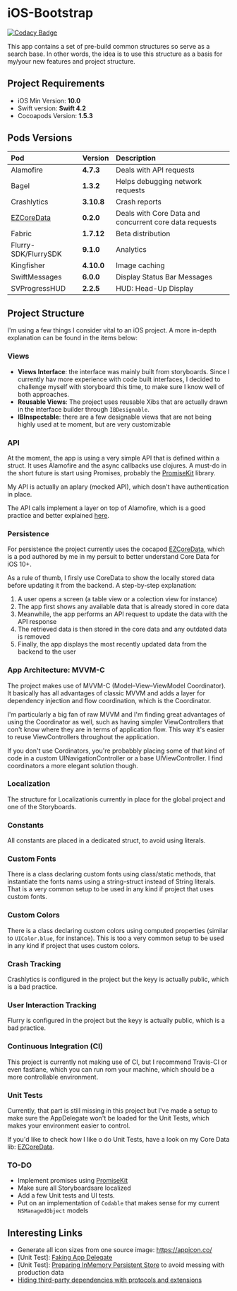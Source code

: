 # iOS-Bootstrap

[![Codacy Badge](https://api.codacy.com/project/badge/Grade/f20cb34d400a40bd9d718de067cfb346)](https://app.codacy.com/app/marcelosalloum/iOS-Bootstrap?utm_source=github.com&utm_medium=referral&utm_content=marcelosalloum/iOS-Bootstrap&utm_campaign=Badge_Grade_Dashboard)

This app contains a set of pre-build common structures so serve as a search base. In other words, the idea is to use this structure as a basis for my/your new features and project structure. 

## Project Requirements

* iOS Min Version: **10.0**
* Swift version: **Swift 4.2**
* Cocoapods Version: **1.5.3**

## Pods Versions

| Pod | Version | Description |
|:------                                                        |:-----------   |:----------- |
| Alamofire                                                     | **4.7.3**     | Deals with API requests |
| Bagel                                                         | **1.3.2**     | Helps debugging network requests |
| Crashlytics                                                   | **3.10.8**    | Crash reports |
| [EZCoreData](https://github.com/CheesecakeLabs/EZCoreData)    | **0.2.0**     | Deals with Core Data and concurrent core data requests |
| Fabric                                                        | **1.7.12**    | Beta distribution |
| Flurry-SDK/FlurrySDK                                          | **9.1.0**     | Analytics |
| Kingfisher                                                    | **4.10.0**    | Image caching |
| SwiftMessages                                                 | **6.0.0**     | Display Status Bar Messages |
| SVProgressHUD                                                 | **2.2.5**     |HUD: Head-Up Display |

## Project Structure

I'm using a few things I consider vital to an iOS project. A more in-depth explanation can be found in the items below:

### Views

* **Views Interface**: the interface was mainly built from storyboards. Since I currently hav more experience with code built interfaces, I decided to challenge myself with storyboard this time, to make sure I know well of both approaches.
* **Reusable Views**: The project uses reusable Xibs that are actually drawn in the interface builder through `IBDesignable`.
* **IBInspectable**: there are a few designable views that are not being highly used at te moment, but are very customizable

### API

At the moment, the app is using a very simple API that is defined within a struct. It uses Alamofire and the async callbacks use clojures. A must-do in the short future is start using Promises, probably the [PromiseKit](https://github.com/mxcl/PromiseKit) library.

My API is actually an apIary (mocked API), which dosn't have authentication in place.

The API calls implement a layer on top of Alamofire, which is a good practice and better explained [here](https://mecid.github.io/2019/02/13/hiding-third-party-dependencies-with-protocols-and-extensions/).

### Persistence

For persistence the project currently uses the cocapod [EZCoreData](https://github.com/CheesecakeLabs/EZCoreData), which is a pod authored by me in my persuit to better understand Core Data for iOS 10+.

As a rule of thumb, I firsly use CoreData to show the locally stored data before updating it from the backend. A step-by-step explanation:

1. A user opens a screen (a table view or a colection view for instance)
2. The app first shows any available data that is already stored in core data
3. Meanwhile, the app performs an API request to update the data with the API response
4. The retrieved data is then stored in the core data and any outdated data is removed
5. Finally, the app displays the most recently updated data from the backend to the user

### App Architecture: MVVM-C

 The project makes use of MVVM-C (Model–View–ViewModel Coordinator). It basically has all advantages of classic MVVM and adds a layer for dependency injection and flow coordination, which is the Coordinator.

 I'm particularly a big fan of raw MVVM and I'm finding great advantages of using the Coordinator as well, such as having simpler ViewControllers that con't know where they are in terms of application flow. This way it's easier to reuse ViewControllers throughout the application.

 If you don't use Cordinators, you're probabbly placing some of that kind of code in a custom UINavigationController or a base UIViewController. I find coordinators a more elegant solution though.

### Localization

The structure for Localizationis currently in place for the global project and one of the Storyboards.

### Constants

All constants are placed in a dedicated struct, to avoid using literals.

### Custom Fonts

There is a class declaring custom fonts using class/static methods, that instantiate the fonts nams using a string-struct instead of String literals. That is a very common setup to be used in any kind if project that uses custom fonts.

### Custom Colors

There is a class declaring custom colors using computed properties (similar to `UIColor.blue`, for instance). This is too a very common setup to be used in any kind if project that uses custom colors.

### Crash Tracking

Crashlytics is configured in the project but the keyy is actually public, which is a bad practice.

### User Interaction Tracking

Flurry is configured in the project but the keyy is actually public, which is a bad practice.

### Continuous Integration (CI)

This project is currently not making use of CI, but I recommend Travis-CI or even fastlane, which you can run rom your machine, which should be a more controllable environment.

### Unit Tests

Currently, that part is still missing in this project but I've made a setup to make sure the AppDelegate won't be loaded for the Unit Tests, which makes your environment easier to control.

If you'd like to check how I like o do Unit Tests, have a look on my Core Data lib: [EZCoreData](https://github.com/CheesecakeLabs/EZCoreData). 

### TO-DO

* Implement promises using [PromiseKit](https://github.com/mxcl/PromiseKit)
* Make sure all Storyboardsare localized
* Add a few Unit tests and UI tests.
* Put on an implementation of `Codable` that makes sense for my current `NSManagedObject` models

## Interesting Links

* Generate all icon sizes from one source image: https://appicon.co/
* [Unit Test]: [Faking App Delegate](https://marcosantadev.com/fake-appdelegate-unit-testing-swift/)
* [Unit Test]: [Preparing InMemory Persistent Store](https://medium.com/flawless-app-stories/cracking-the-tests-for-core-data-15ef893a3fee) to avoid messing with production data
* [Hiding third-party dependencies with protocols and extensions](https://mecid.github.io/2019/02/13/hiding-third-party-dependencies-with-protocols-and-extensions/)

